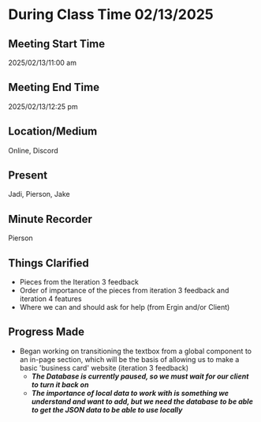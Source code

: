 # During Class Time 02/13/2025
## Meeting Start Time

2025/02/13/11:00 am
## Meeting End Time

2025/02/13/12:25 pm
## Location/Medium
Online, Discord
## Present

Jadi, Pierson, Jake
## Minute Recorder

Pierson
## Things Clarified
- Pieces from the Iteration 3 feedback
- Order of importance of the pieces from iteration 3 feedback and iteration 4 features
- Where we can and should ask for help (from Ergin and/or Client)

## Progress Made
- Began working on transitioning the textbox from a global component to an in-page section, which will be the basis of allowing us to make a basic 'business card' website (iteration 3 feedback)
  - ***The Database is currently paused, so we must wait for our client to turn it back on***
  - ***The importance of local data to work with is something we understand and want to add, but we need the database to be able to get the JSON data to be able to use locally***
